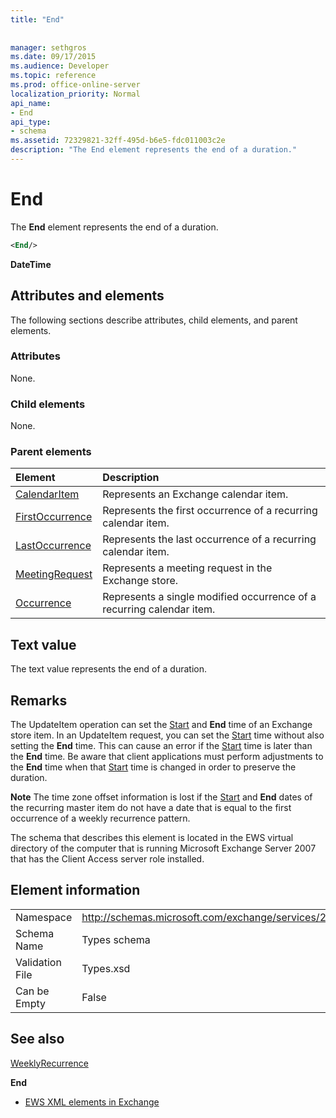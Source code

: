 ```yaml
---
title: "End"
 
 
manager: sethgros
ms.date: 09/17/2015
ms.audience: Developer
ms.topic: reference
ms.prod: office-online-server
localization_priority: Normal
api_name:
- End
api_type:
- schema
ms.assetid: 72329821-32ff-495d-b6e5-fdc011003c2e
description: "The End element represents the end of a duration."
---
```


# End

The **End** element represents the end of a duration. 
  
```xml
<End/>
```

 **DateTime**
## Attributes and elements

The following sections describe attributes, child elements, and parent elements.
  
### Attributes

None.
  
### Child elements

None.
  
### Parent elements

|**Element**|**Description**|
|:-----|:-----|
|[CalendarItem](calendaritem.md) <br/> |Represents an Exchange calendar item.  <br/> |
|[FirstOccurrence](firstoccurrence.md) <br/> |Represents the first occurrence of a recurring calendar item.  <br/> |
|[LastOccurrence](lastoccurrence.md) <br/> |Represents the last occurrence of a recurring calendar item.  <br/> |
|[MeetingRequest](meetingrequest.md) <br/> |Represents a meeting request in the Exchange store.  <br/> |
|[Occurrence](occurrence.md) <br/> |Represents a single modified occurrence of a recurring calendar item.  <br/> |
   
## Text value

The text value represents the end of a duration.
  
## Remarks

The UpdateItem operation can set the [Start](start.md) and **End** time of an Exchange store item. In an UpdateItem request, you can set the [Start](start.md) time without also setting the **End** time. This can cause an error if the [Start](start.md) time is later than the **End** time. Be aware that client applications must perform adjustments to the **End** time when that [Start](start.md) time is changed in order to preserve the duration. 
  
 **Note** The time zone offset information is lost if the [Start](start.md) and **End** dates of the recurring master item do not have a date that is equal to the first occurrence of a weekly recurrence pattern. 
  
The schema that describes this element is located in the EWS virtual directory of the computer that is running Microsoft Exchange Server 2007 that has the Client Access server role installed.
  
## Element information

|||
|:-----|:-----|
|Namespace  <br/> |http://schemas.microsoft.com/exchange/services/2006/types  <br/> |
|Schema Name  <br/> |Types schema  <br/> |
|Validation File  <br/> |Types.xsd  <br/> |
|Can be Empty  <br/> |False  <br/> |
   
## See also



[WeeklyRecurrence](weeklyrecurrence.md)
  
 **End**


- [EWS XML elements in Exchange](ews-xml-elements-in-exchange.md)

